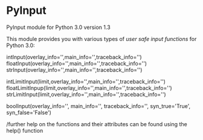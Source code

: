 # PyInput
PyInput module for Python 3.0 version 1.3

This module provides you with various types of _user safe input functions_ for Python 3.0:

  intInput(overlay_info='',main_info='',traceback_info='')
  floatInput(overlay_info='',main_info='',traceback_info='')
  strInput(overlay_info='',main_info='',traceback_info='')

  intLimitInput(limit,overlay_info='',main_info='',traceback_info='')
  floatLimitInpup(limit,overlay_info='',main_info='',traceback_info='')
  strLimitInput(limit,overlay_info='',main_info='',traceback_info='')

  boolInput(overlay_info='', main_info='', traceback_info='', syn_true='True', syn_false='False')


/further help on the functions and their attributes can be found using the help() function
